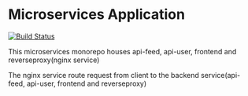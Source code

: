 # Microservices Application

[![Build Status](https://app.travis-ci.com/Abobos/microservices-application.svg?branch=main)](https://app.travis-ci.com/Abobos/microservices-application)

This microservices monorepo houses api-feed, api-user, frontend and reverseproxy(nginx service)

The nginx service route request from client to the backend service(api-feed, api-user, frontend and reverseproxy)
